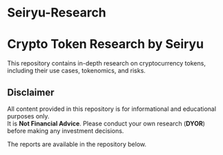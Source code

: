 # Seiryu-Research

# Crypto Token Research by Seiryu  

This repository contains in-depth research on cryptocurrency tokens, including their use cases, tokenomics, and risks.  

## Disclaimer  
All content provided in this repository is for informational and educational purposes only.  
It is **Not Financial Advice**. Please conduct your own research (**DYOR**) before making any investment decisions.  

The reports are available in the repository below.
